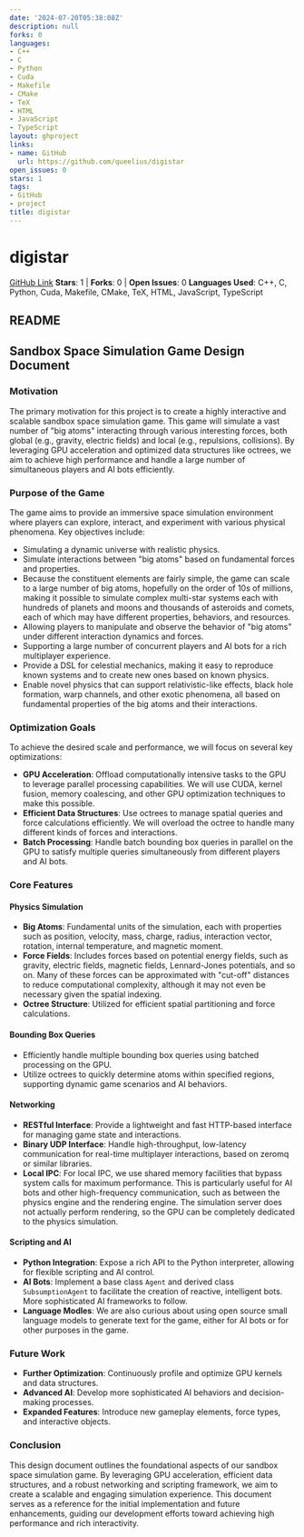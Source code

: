 ```yaml
---
date: '2024-07-20T05:38:08Z'
description: null
forks: 0
languages:
- C++
- C
- Python
- Cuda
- Makefile
- CMake
- TeX
- HTML
- JavaScript
- TypeScript
layout: ghproject
links:
- name: GitHub
  url: https://github.com/queelius/digistar
open_issues: 0
stars: 1
tags:
- GitHub
- project
title: digistar
---
```

# digistar
[GitHub Link](https://github.com/queelius/digistar)
**Stars**: 1 | **Forks**: 0 | **Open Issues**: 0
**Languages Used**: C++, C, Python, Cuda, Makefile, CMake, TeX, HTML, JavaScript, TypeScript

## README
## Sandbox Space Simulation Game Design Document

### Motivation

The primary motivation for this project is to create a highly interactive and scalable sandbox space simulation game. This game will simulate a vast number of "big atoms" interacting through various interesting forces, both global (e.g., gravity, electric fields) and local (e.g., repulsions, collisions). By leveraging GPU acceleration and optimized data structures like octrees, we aim to achieve high performance and handle a large number of simultaneous players and AI bots efficiently.

### Purpose of the Game

The game aims to provide an immersive space simulation environment where players can explore, interact, and experiment with various physical phenomena. Key objectives include:

- Simulating a dynamic universe with realistic physics.
- Simulate interactions between "big atoms" based on fundamental forces and properties.
- Because the constituent elements are fairly simple, the game can scale to a large number of big atoms, hopefully on the order of 10s of millions, making it possible to simulate complex multi-star systems each with hundreds of planets and moons and thousands of asteroids and comets, each of which may have different properties, behaviors, and resources.
- Allowing players to manipulate and observe the behavior of "big atoms" under different interaction dynamics and forces.
- Supporting a large number of concurrent players and AI bots for a rich multiplayer experience.
- Provide a DSL for celestial mechanics, making it easy to reproduce known systems and to create new ones based on known physics.
- Enable novel physics that can support relativistic-like effects, black hole formation, warp channels, and other exotic phenomena, all based on fundamental properties of the big atoms and their interactions.

### Optimization Goals

To achieve the desired scale and performance, we will focus on several key optimizations:
- **GPU Acceleration**: Offload computationally intensive tasks to the GPU to leverage parallel processing capabilities. We will use CUDA, kernel fusion, memory coalescing, and other GPU optimization techniques to make this possible.
- **Efficient Data Structures**: Use octrees to manage spatial queries and force calculations efficiently. We will overload the octree to handle many different kinds of forces and interactions.
- **Batch Processing**: Handle batch bounding box queries in parallel on the GPU to satisfy multiple queries simultaneously from different players and AI bots.

### Core Features

#### Physics Simulation
- **Big Atoms**: Fundamental units of the simulation, each with properties such as position, velocity, mass, charge, radius, interaction vector, rotation, internal temperature, and magnetic moment.
- **Force Fields**: Includes forces based on potential energy fields, such as gravity, electric fields, magnetic fields, Lennard-Jones potentials, and so on. Many of these forces can be approximated with "cut-off" distances to reduce computational complexity, although it may not even be necessary given the spatial indexing.
- **Octree Structure**: Utilized for efficient spatial partitioning and force calculations.

#### Bounding Box Queries
- Efficiently handle multiple bounding box queries using batched processing on the GPU.
- Utilize octrees to quickly determine atoms within specified regions, supporting dynamic game scenarios and AI behaviors.

#### Networking
- **RESTful Interface**: Provide a lightweight and fast HTTP-based interface for managing game state and interactions.
- **Binary UDP Interface**: Handle high-throughput, low-latency communication for real-time multiplayer interactions, based on zeromq or similar libraries.
- **Local IPC**: For local IPC, we use shared memory facilities that bypass system calls for maximum performance. This is particularly useful for AI bots and other high-frequency communication, such as between the physics engine and the rendering engine. The simulation server does not actually perform rendering, so the GPU can be completely dedicated to the physics simulation. 

#### Scripting and AI
- **Python Integration**: Expose a rich API to the Python interpreter, allowing for flexible scripting and AI control.
- **AI Bots**: Implement a base class `Agent` and derived class `SubsumptionAgent` to facilitate the creation of reactive, intelligent bots. More sophisticated AI frameworks to follow.
- **Language Modles**: We are also curious about using open source small language models to generate text for the game, either for AI bots or for other purposes in the game.

### **Future Work**

- **Further Optimization**: Continuously profile and optimize GPU kernels and data structures.
- **Advanced AI**: Develop more sophisticated AI behaviors and decision-making processes.
- **Expanded Features**: Introduce new gameplay elements, force types, and interactive objects.

### Conclusion

This design document outlines the foundational aspects of our sandbox space simulation game. By leveraging GPU acceleration, efficient data structures, and a robust networking and scripting framework, we aim to create a scalable and engaging simulation experience. This document serves as a reference for the initial implementation and future enhancements, guiding our development efforts toward achieving high performance and rich interactivity.
